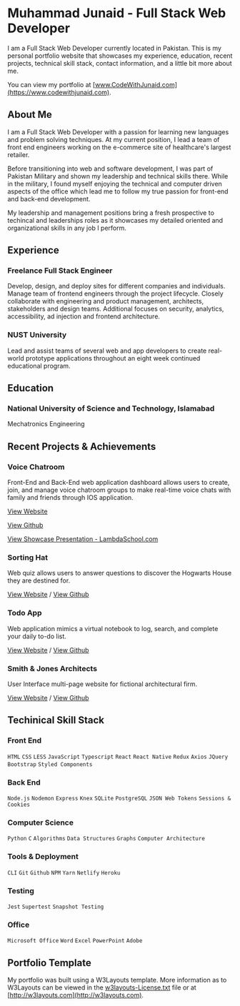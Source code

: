 # Muhammad Junaid - Full Stack Web Developer

I am a Full Stack Web Developer currently located in Pakistan. This is my personal portfolio website that showcases my experience, education, recent projects, technical skill stack, contact information, and a little bit more about me. 

You can view my portfolio at [www.CodeWithJunaid.com](https://www.codewithjunaid.com).

## About Me

I am a Full Stack Web Developer with a passion for learning new languages and problem solving techniques. At my current position, I lead a team of front end engineers working on the e-commerce site of healthcare's largest retailer.</p>

Before transitioning into web and software development, I was part of Pakistan Military and shown my leadership and technical skills there. While in the military, I found myself enjoying the technical and computer driven aspects of the office which lead me to follow my true passion for front-end and back-end development.</p>

My leadership and management positions bring a fresh prospective to techincal and leaderships roles as it showcases my detailed oriented and organizational skills in any job I perform.</p>

## Experience

### Freelance Full Stack Engineer

Develop, design, and deploy sites for different companies and individuals. Manage team of frontend engineers through the project lifecycle. Closely collaborate with engineering and product management, architects, stakeholders and design teams. Additional focuses on security, analytics, accessibility, ad injection and frontend architecture.

### NUST University

Lead and assist teams of several web and app developers to create real-world prototype applications throughout an eight week continued educational program.

## Education

### National University of Science and Technology, Islamabad

Mechatronics Engineering


## Recent Projects & Achievements

### Voice Chatroom

Front-End and Back-End web application dashboard allows users to create, join, and manage voice chatroom groups to make real-time voice chats with family and friends through IOS application.

[View Website](https://myvoicechatroom.netlify.app/)

[View Github](https://github.com/intercom-app)

[View Showcase Presentation - LambdaSchool.com](https://lambdaschool.com/lab-demos/voice-chatroom)

### Sorting Hat

Web quiz allows users to answer questions to discover the Hogwarts House they are destined for.

  [View Website](https://catolnai-sorting-hat.netlify.com) / [View Github](https://github.com/ChelseaTolnai/Sorting-Hat-Quiz)

### Todo App

Web application mimics a virtual notebook to log, search, and complete your daily to-do list.

[View Website](https://catolnai-todo-app.netlify.com/) / [View Github](https://github.com/ChelseaTolnai/React-Todo-App)

### Smith & Jones Architects

User Interface multi-page website for fictional architectural firm.

[View Website](https://catolnai-ui-architects.netlify.com/) / [View Github](https://github.com/ChelseaTolnai/Architecture-Marketing-Site)

## Techinical Skill Stack

### Front End

`HTML` `CSS` `LESS` `JavaScript` `Typescript` `React` `React Native` `Redux` `Axios` `JQuery` `Bootstrap` `Styled Components`

### Back End

`Node.js` `Nodemon` `Express` `Knex` `SQLite` `PostgreSQL` `JSON Web Tokens` `Sessions & Cookies`

### Computer Science

`Python` `C` `Algorithms` `Data Structures` `Graphs` `Computer Architecture`

### Tools & Deployment

`CLI` `Git` `Github` `NPM` `Yarn` `Netlify` `Heroku`

### Testing

`Jest` `Supertest` `Snapshot Testing`

### Office

`Microsoft Office` `Word` `Excel` `PowerPoint` `Adobe`

## Portfolio Template

My portfolio was built using a W3Layouts template. More information as to W3Layouts can be viewed in the [w3layouts-License.txt](w3layouts-License.txt) file or at [http://w3layouts.com](http://w3layouts.com).
